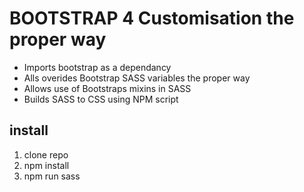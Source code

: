# BOOTSTRAP 4 Customisation the proper way

- Imports bootstrap as a dependancy
- Alls overides Bootstrap SASS variables the proper way
- Allows use of Bootstraps mixins in SASS
- Builds SASS to CSS using NPM script


## install

1. clone repo
2. npm install
3. npm run sass

